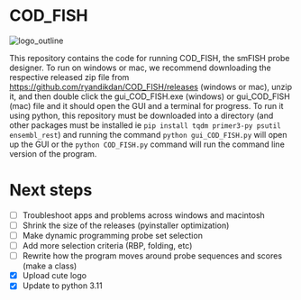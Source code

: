 # COD_FISH
![logo_outline](https://user-images.githubusercontent.com/65059714/232628575-97057538-37f3-4d22-b423-b9b5a3f37c53.png)

This repository contains the code for running COD_FISH, the smFISH probe designer. To run on windows or mac, we recommend downloading the respective released zip file from https://github.com/ryandikdan/COD_FISH/releases (windows or mac), unzip it, and then double click the gui_COD_FISH.exe (windows) or gui_COD_FISH (mac) file and it should open the GUI and a terminal for progress. To run it using python, this repository must be downloaded into a directory (and other packages must be installed ie `pip install tqdm primer3-py psutil ensembl_rest`) and running the command `python gui_COD_FISH.py` will open up the GUI or the `python COD_FISH.py` command will run the command line version of the program.

# Next steps

- [ ] Troubleshoot apps and problems across windows and macintosh
- [ ] Shrink the size of the releases (pyinstaller optimization)
- [ ] Make dynamic programming probe set selection
- [ ] Add more selection criteria (RBP, folding, etc)
- [ ] Rewrite how the program moves around probe sequences and scores (make a class)
- [x] Upload cute logo
- [x] Update to python 3.11
